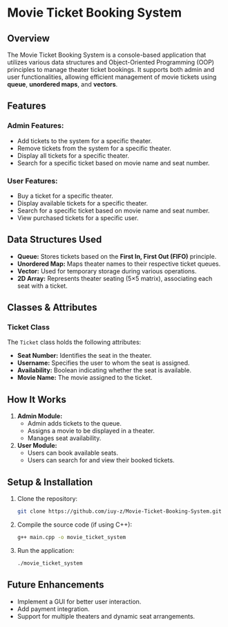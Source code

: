 
# Movie Ticket Booking System

## Overview
The Movie Ticket Booking System is a console-based application that utilizes various data structures and Object-Oriented Programming (OOP) principles to manage theater ticket bookings. It supports both admin and user functionalities, allowing efficient management of movie tickets using **queue**, **unordered maps**, and **vectors**.

## Features

### Admin Features:
- Add tickets to the system for a specific theater.
- Remove tickets from the system for a specific theater.
- Display all tickets for a specific theater.
- Search for a specific ticket based on movie name and seat number.

### User Features:
- Buy a ticket for a specific theater.
- Display available tickets for a specific theater.
- Search for a specific ticket based on movie name and seat number.
- View purchased tickets for a specific user.

## Data Structures Used
- **Queue:** Stores tickets based on the **First In, First Out (FIFO)** principle.
- **Unordered Map:** Maps theater names to their respective ticket queues.
- **Vector:** Used for temporary storage during various operations.
- **2D Array:** Represents theater seating (5×5 matrix), associating each seat with a ticket.

## Classes & Attributes
### **Ticket Class**
The `Ticket` class holds the following attributes:
- **Seat Number:** Identifies the seat in the theater.
- **Username:** Specifies the user to whom the seat is assigned.
- **Availability:** Boolean indicating whether the seat is available.
- **Movie Name:** The movie assigned to the ticket.

## How It Works
1. **Admin Module:**
   - Admin adds tickets to the queue.
   - Assigns a movie to be displayed in a theater.
   - Manages seat availability.
2. **User Module:**
   - Users can book available seats.
   - Users can search for and view their booked tickets.

## Setup & Installation
1. Clone the repository:
   ```sh
   git clone https://github.com/iuy-z/Movie-Ticket-Booking-System.git
   ```
2. Compile the source code (if using C++):
   ```sh
   g++ main.cpp -o movie_ticket_system
   ```
3. Run the application:
   ```sh
   ./movie_ticket_system
   ```

## Future Enhancements
- Implement a GUI for better user interaction.
- Add payment integration.
- Support for multiple theaters and dynamic seat arrangements.


